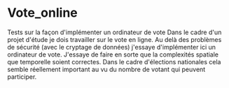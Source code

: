 # Vote_online
Tests sur la façon d'implémenter un ordinateur de vote
Dans le cadre d'un projet d'étude je dois travailler sur le vote en ligne. Au delà des problèmes de sécurité (avec le cryptage de données) j'essaye d'implémenter ici
un ordinateur de vote. J'essaye de faire en sorte que la complexités spatiale que temporelle soient correctes. Dans le cadre d'élections nationales cela semble
réellement important au vu du nombre de votant qui peuvent participer.
